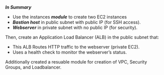 ***In Summary***
- Use the instances ***module*** to create two EC2 instances
- ***Bastion host*** in public subnet with public IP (for SSH access).
- ***Webserver*** in private subnet with no public IP (for security).

Then, create an Application Load Balancer (ALB) in the public subnet that:
- This ALB Routes HTTP traffic to the webserver (private EC2).
- Uses a health check to monitor the webserver’s status.

Additionally created a resuable module for creation of VPC, Security Groups, and Loadbalancer. 
